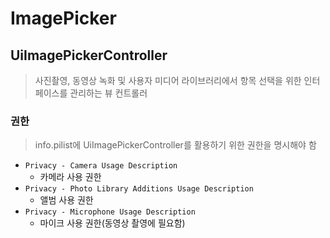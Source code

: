 # ImagePicker

## UiImagePickerController

> 사진촬영, 동영상 녹화 및 사용자 미디어 라이브러리에서 항목 선택을 위한 인터페이스를 관리하는 뷰 컨트롤러

### 권한

> info.pilist에 UiImagePickerController를 활용하기 위한 권한을 명시해야 함

- `Privacy - Camera Usage Description`
  - 카메라 사용 권한
- `Privacy - Photo Library Additions Usage Description`
  - 앨범 사용 권한
- `Privacy - Microphone Usage Description`
  - 마이크 사용 권한(동영상 촬영에 필요함)

